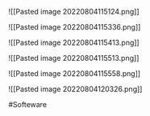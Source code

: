 ![[Pasted image 20220804115124.png]]

![[Pasted image 20220804115336.png]]


![[Pasted image 20220804115413.png]]


![[Pasted image 20220804115513.png]]

![[Pasted image 20220804115558.png]]

![[Pasted image 20220804120326.png]]

#Softeware
